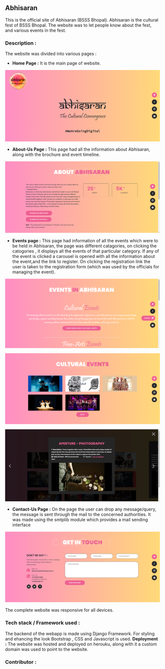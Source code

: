 ## Abhisaran
This is the official site of Abhisaran (BSSS Bhopal). Abhisaran is the cultural fest of BSSS Bhopal. The website was to let people know about the fest, and various events in the fest. 

### Description :
The website was divided into various pages :

- **Home Page :**  It is the main page of website.

![Alt text]( ./pictures/main.png "Main page of website")


- **About-Us Page :** This page had all the information about Abhisaran, along with the brochure and event timeline.

![Alt text]( ./pictures/about.png "About-Us Page")

- **Events page :** This page had information of all the events which were to be held in Abhisaran, the page was different catagories, on clicking the catogories , it displays all the events of that particular category. If any of the event is clicked a carousel is opened with all the information about the event,and the link to register. On clicking the registration link the user is taken to the registration form (which was used by the officials for managing the event).

![Alt text]( ./pictures/events.png "Events Page")

![Alt text]( ./pictures/cult_events.png "Cultural Event Page")

![Alt text]( ./pictures/event_desc.png "Evene Description (carousel)")

- **Contact-Us Page :** On the page the user can drop any message/query, the message is sent through the mail to the concerned authorities. It was made using the smtplib module which provides a mail sending interface

![Alt text]( ./pictures/contact.png "Contact-Us Page")

The complete website was responsive for all devices.

### Tech stack / Framework used : 
The backend of the webapp is made using Django Framework. For styling and ehancing the look Bootstrap , CSS and Javascript is used.
**Deployment :** The website was hosted and deployed on herouku, along with it a custom domain was used to point to the website.

### Contributor :

<!-- readme: contributors -start -->
<!-- readme: contributors -end -->


